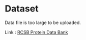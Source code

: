 # Dataset 

Data file is too large to be uploaded.

Link : [RCSB Protein Data Bank](https://bit.ly/3K0LUJq)
